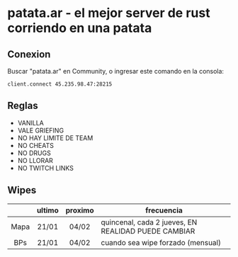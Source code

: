 # patata.ar - el mejor server de rust corriendo en una patata

## Conexion

Buscar "patata.ar" en Community, o ingresar este comando en la consola:

    client.connect 45.235.98.47:28215

## Reglas

- VANILLA
- VALE GRIEFING
- NO HAY LIMITE DE TEAM
- NO CHEATS
- NO DRUGS
- NO LLORAR
- NO TWITCH LINKS

## Wipes

|      | ultimo | proximo | frecuencia                        | 
| :-:  | :-:    |  :-:    | --------------------------------- |
|Mapa  |  21/01 |  04/02  | quincenal, cada 2 jueves, EN REALIDAD PUEDE CAMBIAR          |
|BPs   |  21/01 |  04/02  | cuando sea wipe forzado (mensual) |
